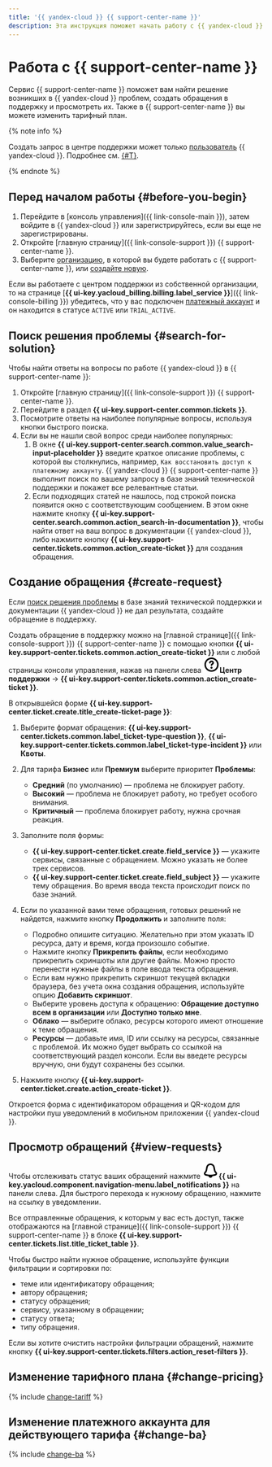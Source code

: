 ```yaml
---
title: '{{ yandex-cloud }} {{ support-center-name }}'
description: Эта инструкция поможет начать работу с {{ yandex-cloud }} {{ support-center-name }} — найти решение возникших проблем, создать обращения в поддержку и просмотреть их, а также изменить тарифный план.
---
```


# Работа с {{ support-center-name }}

Сервис {{ support-center-name }} поможет вам найти решение возникших в {{ yandex-cloud }} проблем, создать обращения в поддержку и просмотреть их. Также в {{ support-center-name }} вы можете изменить тарифный план.

{% note info %}

Создать запрос в центре поддержки может только [пользователь](../overview/roles-and-resources.md#users) {{ yandex-cloud }}. Подробнее см. [{#T}](./overview.md).

{% endnote %}

## Перед началом работы {#before-you-begin}

1. Перейдите в [консоль управления]({{ link-console-main }}), затем войдите в {{ yandex-cloud }} или зарегистрируйтесь, если вы еще не зарегистрированы.
1. Откройте [главную страницу]({{ link-console-support }}) {{ support-center-name }}.
1. Выберите [организацию](../organization/quickstart.md), в которой вы будете работать с {{ support-center-name }}, или [создайте новую](../organization/operations/enable-org).

Если вы работаете с центром поддержки из собственной организации, то на странице [**{{ ui-key.yacloud_billing.billing.label_service }}**]({{ link-console-billing }}) убедитесь, что у вас подключен [платежный аккаунт](../billing/concepts/billing-account.md) и он находится в статусе `ACTIVE` или `TRIAL_ACTIVE`.

## Поиск решения проблемы {#search-for-solution}

Чтобы найти ответы на вопросы по работе {{ yandex-cloud }} в {{ support-center-name }}:

1. Откройте [главную страницу]({{ link-console-support }}) {{ support-center-name }}.
1. Перейдите в раздел **{{ ui-key.support-center.common.tickets }}**.
1. Посмотрите ответы на наиболее популярные вопросы, используя кнопки быстрого поиска.
1. Если вы не нашли свой вопрос среди наиболее популярных:
   1. В окне **{{ ui-key.support-center.search.common.value_search-input-placeholder }}** введите краткое описание проблемы, с которой вы столкнулись, например, `Как восстановить доступ к платежному аккаунту`. {{ yandex-cloud }} {{ support-center-name }} выполнит поиск по вашему запросу в базе знаний технической поддержки и покажет все релевантные статьи. 
   1. Если подходящих статей не нашлось, под строкой поиска появится окно с соответствующим сообщением. В этом окне нажмите кнопку **{{ ui-key.support-center.search.common.action_search-in-documentation }}**, чтобы найти ответ на ваш вопрос в документации {{ yandex-cloud }}, либо нажмите кнопку **{{ ui-key.support-center.tickets.common.action_create-ticket }}** для создания обращения.

## Создание обращения {#create-request}

Если [поиск решения проблемы](#finding-solution) в базе знаний технической поддержки и документации {{ yandex-cloud }} не дал результата, создайте обращение в поддержку.

Создать обращение в поддержку можно на [главной странице]({{ link-console-support }}) {{ support-center-name }} с помощью кнопки **{{ ui-key.support-center.tickets.common.action_create-ticket }}** или с любой страницы консоли управления, нажав на панели слева ![image](../_assets/console-icons/circle-question.svg)**Центр поддержки** -> **{{ ui-key.support-center.tickets.common.action_create-ticket }}**.

В открывшейся форме **{{ ui-key.support-center.ticket.create.title_create-ticket-page }}**:

1. Выберите формат обращения: **{{ ui-key.support-center.tickets.common.label_ticket-type-question }}**, **{{ ui-key.support-center.tickets.common.label_ticket-type-incident }}** или **Квоты**.
1. Для тарифа **Бизнес** или **Премиум** выберите приоритет **Проблемы**:

   * **Средний** (по умолчанию) — проблема не блокирует работу.
   * **Высокий** — проблема не блокирует работу, но требует особого внимания.
   * **Критичный** — проблема блокирует работу, нужна срочная реакция.

1. Заполните поля формы:

   * **{{ ui-key.support-center.ticket.create.field_service }}** — укажите сервисы, связанные с обращением. Можно указать не более трех сервисов.
   * **{{ ui-key.support-center.ticket.create.field_subject }}** — укажите тему обращения. Во время ввода текста происходит поиск по базе знаний.

1. Если по указанной вами теме обращения, готовых решений не найдется, нажмите кнопку **Продолжить** и заполните поля:

   * Подробно опишите ситуацию. Желательно при этом указать ID ресурса, дату и время, когда произошло событие.
   * Нажмите кнопку **Прикрепить файлы**, если необходимо прикрепить скриншоты или другие файлы. Можно просто перенести нужные файлы в поле ввода текста обращения.
   * Если вам нужно прикрепить скриншот текущей вкладки браузера, без учета окна создания обращения, используйте опцию **Добавить скриншот**.
   * Выберите уровень доступа к обращению: **Обращение доступно всем в организации** или **Доступно только мне**.
   * **Облако** — выберите облако, ресурсы которого имеют отношение к теме обращения.
   * **Ресурсы** — добавьте имя, ID или ссылку на ресурсы, связанные с проблемой. Их можно будет выбрать со ссылкой на соответствующий раздел консоли. Если вы введете ресурсы вручную, они будут сохранены без ссылки.

1. Нажмите кнопку **{{ ui-key.support-center.ticket.create.action_create-ticket }}**.

Откроется форма с идентификатором обращения и QR-кодом для настройки пуш уведомлений в мобильном приложении {{ yandex-cloud }}.

## Просмотр обращений {#view-requests}

Чтобы отслеживать статус ваших обращений нажмите ![image](../_assets/console-icons/bell.svg)**{{ ui-key.yacloud.component.navigation-menu.label_notifications }}** на панели слева. Для быстрого перехода к нужному обращению, нажмите на ссылку в уведомлении.

Все отправленные обращения, к которым у вас есть доступ, также отображаются на [главной странице]({{ link-console-support }}) {{ support-center-name }} в блоке **{{ ui-key.support-center.tickets.list.title_ticket_table }}**. 

Чтобы быстро найти нужное обращение, используйте функции фильтрации и сортировки по:
* теме или идентификатору обращения;
* автору обращения;
* статусу обращения;
* сервису, указанному в обращении;
* статусу ответа;
* типу обращения. 

Если вы хотите очистить настройки фильтрации обращений, нажмите кнопку **{{ ui-key.support-center.tickets.filters.action_reset-filters }}**.

## Изменение тарифного плана {#change-pricing}

{% include [change-tariff](../_includes/support/change-pricing.md) %}

## Изменение платежного аккаунта для действующего тарифа {#change-ba}

{% include [change-ba](../_includes/support/change-ba.md) %}
